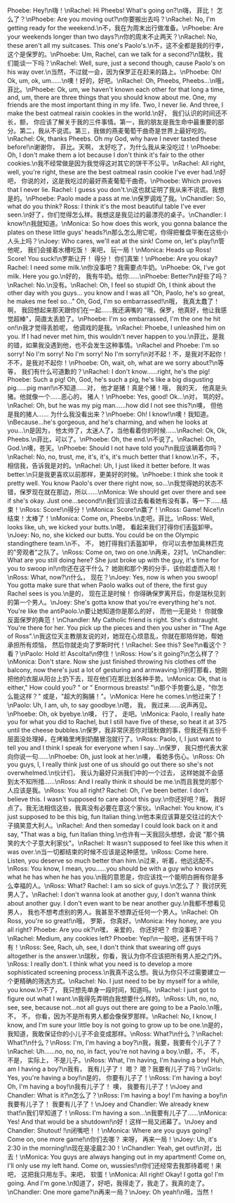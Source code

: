 Phoebe: Hey!\n嗨！\nRachel: Hi Pheebs! What's going on?\n嗨， 菲比！ 怎么了？\nPhoebe: Are you moving out?\n你要搬出去吗？\nRachel: No, I'm getting ready for the weekend.\n不，我在为周末出行做准备。\nPhoebe: Are your weekends longer than two days?\n你的周末不止两天？\nRachel: No, these aren't all my suitcases. This one's Paolo's.\n不，这不全都是我的行李， 这个是保罗的。\nPhoebe: Um, Rachel, can we talk for a second?\n瑞秋，我们能谈一下吗？\nRachel: Well, sure, just a second though, cause Paolo's on his way over.\n当然，不过就一会，因为保罗正在赶来的路上。\nPhoebe: Oh! Ok, um, ok, um......\n噢！好的，好吧。\nRachel: Oh, Pheebs, Pheebs...\n哦，菲比。\nPhoebe: Ok, um, we haven't known each other for that long a time, and, um, there are three things that you should know about me. One, my friends are the most important thing in my life. Two, I never lie. And three, I make the best oatmeal raisin cookies in the world.\n好， 我们认识的时间还不长，额， 你应该了解关于我的三件事情。第一，我的朋友是我生命中最重要的部分。第二，我从不说谎。第三，我做的燕麦葡萄干曲奇是世界上最好吃的。\nRachel: Ok, thanks Pheebs. Oh my God, why have I never tasted these before!\n谢谢你， 菲比。天啊， 太好吃了，为什么我从来没吃过！\nPhoebe: Oh, I don't make them a lot because I don't think it's fair to the other cookies.\n我不经常做是因为我觉得这对其它的饼干不公平。\nRachel: All right, well, you're right, these are the best oatmeal rasin cookie I've ever had.\n好吧， 你说的对，这是我吃过的最好燕麦葡萄干曲奇。\nPhoebe: Which proves that I never lie. Rachel: I guess you don't.\n这也就证明了我从来不说谎。我想是的。\nPhoebe: Paolo made a pass at me.\n保罗调戏了我。\nChandler: So, what do you think? Ross: I think it's the most beautiful table I've ever seen.\n好了，你们觉得怎么样。我想这是我见过的最漂亮的桌子。\nChandler: I know!\n我就知道。\nMonica: So how does this work, you gonna balance the plates on these little guys' heads?\n那么怎么用它呢，你得把餐盘平衡在这些小人头上吗？\nJoey: Who cares, we'll eat at the sink! Come on, let's play!\n管他呢， 我们会接着水槽吃饭！ 来吧， 玩一局！\nMonica: Heads up Ross! Score! You suck!\n罗斯让开！ 得分！ 你们真笨！\nPhoebe: Are you okay? Rachel: I need some milk.\n你没事吧？我需要点牛奶。\nPhoebe: Ok, I've got milk. Here you go.\n好的， 我有牛奶。给你......\nPhoebe: Better?\n好些了吗？\nRachel: No.\n没有。\nRachel: Oh, I feel so stupid! Oh, I think about the other day with you guys... you know and I was all "Oh, Paolo, he's so great, he makes me feel so..." Oh, God, I'm so embarrassed!\n哦， 我真太蠢了！ 啊， 我回想起来那天跟你们在一起......我还满嘴的 "哦，保罗，他真好，他让我感觉超棒"，简直太丢脸了。\nPhoebe: I'm so embarrassed, I'm the one he hit on!\n我才觉得丢脸呢， 他调戏的是我。\nRachel: Phoebe, I unleashed him on you. If I had never met him, this wouldn't never happen to you.\n菲比，是我的错，如果我没遇到他，也不会发生这种事情。\nRachel and Phoebe: I'm so sorry! No I'm sorry! No I'm sorry! No I'm sorry!\n对不起！不，是我对不起你！不不，是我对不起你！\nPhoebe: Oh, wait, oh, what are we sorry about?\n等等， 我们有什么可道歉的？\nRachel: I don't know......right, he's the pig! Phoebe: Such a pig! Oh, God, he's such a pig, he's like a big disgusting pig......pig man!\n不知道......对， 他才是猪！真是个猪！哦， 我的天， 他真是头猪。他就像一个......恶心的， 猪人！\nPhoebe: Yes, good! Ok...\n对， 骂的好。\nRachel: Oh, but he was my pig man......how did I not see this?\n噢， 但他是我的猪人...... 为什么我没看出来？\nPhoebe: Oh! I know!\n噢！我知道。\nBecause...he's gorgeous, and he's charming, and when he looks at you...\n是因为， 他太帅了，太迷人了，当他看着你的时候......\nRachel: Ok, Ok, Pheebs.\n菲比，可以了。\nPhoebe: Oh, the end.\n不说了。\nRachel: Oh, God.\n噢，苍天。\nPhoebe: Should I not have told you?\n我应该瞒着你吗？\nRachel: No, no, trust, me, it's, it's, it's much better that I know.\n不，不，相信我，告诉我是对的。\nRachel: Uh, I just liked it better before. It was better.\n只是我更喜欢以前那样，更美好的时候。\nPhoebe: I think she took it pretty well. You know Paolo's over there right now, so...\n我觉得她的状态不错，保罗现在就在那边，所以......\nMonica: We should get over there and see if she's okay. Just one...second!\n我们应该过去看看她有没有事，等一下......结束！\nRoss: Score!\n得分！\nMonica: Score!\n赢了！\nRoss: Game! Nice!\n结束！太棒了！\nMonica: Come on, Pheebs.\n走吧，菲比。\nRoss: Well, looks like, uh, we kicked your butts.\n嗯， 看起来我们打得你们丢盔卸甲。\nJoey: No, no, she kicked our butts. You could be on the Olympic standingthere team.\n不， 不， 她打得我们丢盔卸甲， 你可以去参加奥林匹克的"旁观者"之队了。\nRoss: Come on, two on one.\n再来，2对1。\nChandler: What are you still doing here? She just broke up with the guy, it's time for you to swoop in!\n你还在这干什么？ 她刚和那个男的分手，该你趁虚而入啦！\nRoss: What, now?\n什么， 现在？\nJoey: Yes, now is when you swoop! You gotta make sure that when Paolo walks out of there, the first guy Rachel sees is you.\n是的， 现在正是时候！ 你得确保罗离开后，你是瑞秋见到的第一个男人。\nJoey: She's gotta know that you're everything he's not. You're like the antiPaolo.\n要让她知道你是那么的好， 而他一无是处！ 你就像反面保罗的典范！\nChandler: My Catholic friend is right. She's distraught. You're there for her. You pick up the pieces and then you usher in "The Age of Ross".\n我这位天主教朋友说的对，她现在心烦意乱，你就在那陪伴她，帮她承担所有烦恼， 然后你就走向了罗斯时代！\nRachel: See this? See?\n看这个？看？\nPaolo: Hold it! Ascolta!\n停住！\nRoss: How's it going?\n怎么样了？\nMonica: Don't stare. Now she just finished throwing his clothes off the balcony, now there's just a lot of gesturing and armwaving.\n别盯那看，她刚把他的衣服从阳台上扔下去，现在他们在那比划各种手势。\nMonica: Ok, that is either," How could you? " or " Enormous breasts! "\n那个手势要么是，"你怎么能这样？" 或是，"超大的胸脯！"。\nMonica: Here he comes.\n他过来了！\nPaolo: Uh, I am, uh, to say goodbye.\n嗯， 我， 我过来......说声再见。\nPhoebe: Oh, ok byebye.\n噢， 行了， 走吧。\nMonica: Paolo, I really hate you for what you did to Rachel, but I still have five of these, so heat it at 375 until the cheese bubbles.\n保罗，我非常厌恶你对瑞秋做的事，但我还有五份千层面没处理掉，在烤箱里烤到奶酪冒泡就行了。\nRoss: Paolo, I, I just want to tell you and I think I speak for everyone when I say...\n保罗， 我只想代表大家向你说一句......\nPhoebe: Oh, just look at her.\n噢， 看她多伤心。\nRoss: Oh you guys, I, I really think just one of us should go out there so she's not overwhelmed.\n伙计们， 我认为最好只派我们中的一个过去， 这样她就不会感到太不知所措......\nRoss: And I really think it should be me.\n而且我觉的那个人应该是我。\nRoss: You all right? Rachel: Oh, I've been better. I don't believe this. I wasn't supposed to care about this guy.\n你还好吧？哦， 我好点了。我无法相信这些，我真没有必要在意这个家伙。\nRachel: You know, it's just supposed to be this big, fun ltalian thing.\n他本来应该算是交往过的大个子搞笑意大利人。\nRachel: And then someday I could look back on it and say, "That was a big, fun ltalian thing.\n也许有一天我回头想想，会说 "那个搞笑的大个子意大利家伙"。\nRachel: It wasn't supposed to feel like this when it was over.\n当一切都结束的时候不应该是这种感觉。\nRoss: Come here. Listen, you deserve so much better than him.\n过来，听着，他远远配不。\nRoss: You know, I mean, you......you should be with a guy who knows what he has when he has you.\n我的意思是，你应该找一个能明白拥有你是多么幸福的人。\nRoss: What? Rachel: I am so sick of guys.\n怎么了？ 我讨厌死男人了。\nRachel: I don't wanna look at another guy, I don't wanna think about another guy. I don't even want to be near another guy.\n我都不想看见男人， 我也不想考虑别的男人。我甚至不想靠近任何一个男人。\nRachel: Oh Ross, you're so great!\n哦， 罗斯， 你真好。\nMonica: Hey honey, are you all right? Phoebe: Are you ok?\n嘿， 亲爱的， 你还好吧？ 你没事吧？\nRachel: Medium, any cookies left? Phoebe: Yep!\n一般吧，还有饼干吗？ 有！\nRoss: See, Rach, uh, see, I don't think that swearing off guys altogether is the answer.\n瑞秋，你看，我认为你不应该把所有男人拒之门外。\nRoss: I really don't. I think what you need is to develop a more sophisticated screening process.\n我真不这么想。我认为你只不过需要建立一个更精确的筛选方式。\nRachel: No. I just need to be by myself for a while, you know.\n不了， 我只想先单身一段时间，知道吗。\nRachel: I just got to figure out what I want.\n我得先弄明白我想要什么样的。\nRoss: Uh, no, no, see, see, because not...not all guys out there are going to be a Paolo.\n哦，不， 不， 你看，因为不是所有男人都会像保罗那样。\nRachel: No, I know, I know, and I'm sure your little boy is not going to grow up to be one.\n是的，我知道，我敢保证你的小儿子不会变成那样。\nRoss: What?\n什么？\nRachel: What?\n什么？\nRoss: I'm, I'm having a boy?\n我，我要，我要有个儿子了？\nRachel: Uh......no, no, no, in fact, you're not having a boy.\n额，不， 不， 不是， 实际上， 不是儿子。\nRoss: What, I'm having, I'm having a boy! Huh, am I having a boy?\n我有， 我有儿子了！ 嗯？ 嗯？我要有儿子了吗？\nGirls: Yes, you're having a boy!\n是的， 你要有儿子了！\nRoss: I'm having a boy! Oh, I'm having a boy!\n我有儿子了！ 噢， 我要有儿子了！\nJoey and Chandler: What is it?\n怎么了？\nRoss: I'm having a boy! I'm having a boy!\n我要有儿子了！ 我要有儿子了！\nJoey and Chandler: We already knew that!\n我们早知道了！\nRoss: I'm having a son...\n我要有儿子了......\nMonica: Yes! And that would be a shutdown!\n好！这样一局又闭幕了。\nJoey and Chandler: Shutout! !\n闭嘴吧！！\nMonica: Where are you guys going? Come on, one more game!\n你们去哪？ 来呀， 再来一局！\nJoey: Uh, it's 2:30 in the morning!\n现在是凌晨2:30！\nChandler: Yeah, get out!\n对，出去！\nMonica: You guys are always hanging out in my apartment! Come on, I'll only use my left hand. Come on, wussies!\n你们还经常去我那待着呢！来吧， 这把我只用左手。来吧， 软蛋！\nMonica: All right! Okay! I gotta go! I'm going. And l'm gone.\n知道了，好吧，我得走了，我走了，我真的走了。\nChandler: One more game?\n再来一局？\nJoey: Oh yeah!\n哦，当然！
        